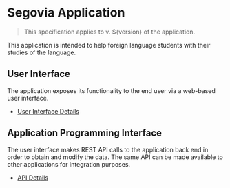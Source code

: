 # Segovia Application

> This specification applies to v. ${version} of the application.

This application is intended to help foreign language students with
their studies of the language.

## User Interface

The application exposes its functionality to the end user via a web-based
user interface.

* [User Interface Details](ui/Ui.md "c:run")

## Application Programming Interface

The user interface makes REST API calls to the application back end
in order to obtain and modify the data. The same API can be made
available to other applications for integration purposes.

* [API Details](api/Api.md "c:run")
